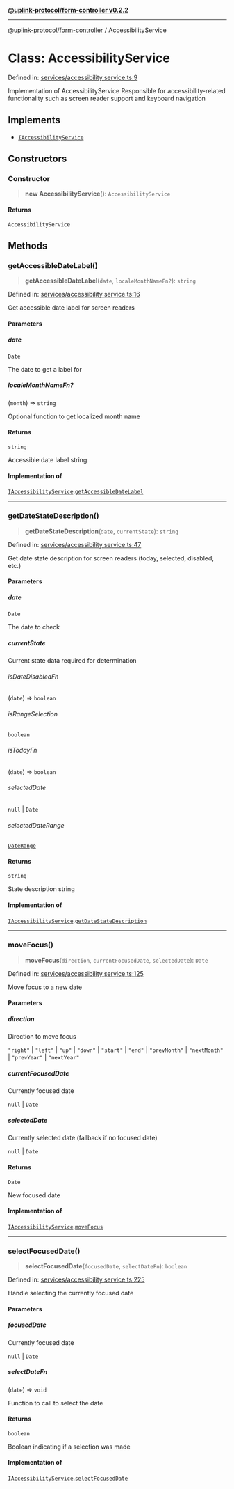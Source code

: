 [**@uplink-protocol/form-controller v0.2.2**](../README.md)

***

[@uplink-protocol/form-controller](../globals.md) / AccessibilityService

# Class: AccessibilityService

Defined in: [services/accessibility.service.ts:9](https://github.com/jmkcoder/uplink-protocol-calendar/blob/9a15037d7723ff15fbca8c4cbbcd3a222733e98e/src/services/accessibility.service.ts#L9)

Implementation of AccessibilityService
Responsible for accessibility-related functionality such as screen reader support
and keyboard navigation

## Implements

- [`IAccessibilityService`](../interfaces/IAccessibilityService.md)

## Constructors

### Constructor

> **new AccessibilityService**(): `AccessibilityService`

#### Returns

`AccessibilityService`

## Methods

### getAccessibleDateLabel()

> **getAccessibleDateLabel**(`date`, `localeMonthNameFn?`): `string`

Defined in: [services/accessibility.service.ts:16](https://github.com/jmkcoder/uplink-protocol-calendar/blob/9a15037d7723ff15fbca8c4cbbcd3a222733e98e/src/services/accessibility.service.ts#L16)

Get accessible date label for screen readers

#### Parameters

##### date

`Date`

The date to get a label for

##### localeMonthNameFn?

(`month`) => `string`

Optional function to get localized month name

#### Returns

`string`

Accessible date label string

#### Implementation of

[`IAccessibilityService`](../interfaces/IAccessibilityService.md).[`getAccessibleDateLabel`](../interfaces/IAccessibilityService.md#getaccessibledatelabel)

***

### getDateStateDescription()

> **getDateStateDescription**(`date`, `currentState`): `string`

Defined in: [services/accessibility.service.ts:47](https://github.com/jmkcoder/uplink-protocol-calendar/blob/9a15037d7723ff15fbca8c4cbbcd3a222733e98e/src/services/accessibility.service.ts#L47)

Get date state description for screen readers (today, selected, disabled, etc.)

#### Parameters

##### date

`Date`

The date to check

##### currentState

Current state data required for determination

###### isDateDisabledFn

(`date`) => `boolean`

###### isRangeSelection

`boolean`

###### isTodayFn

(`date`) => `boolean`

###### selectedDate

`null` \| `Date`

###### selectedDateRange

[`DateRange`](../interfaces/DateRange.md)

#### Returns

`string`

State description string

#### Implementation of

[`IAccessibilityService`](../interfaces/IAccessibilityService.md).[`getDateStateDescription`](../interfaces/IAccessibilityService.md#getdatestatedescription)

***

### moveFocus()

> **moveFocus**(`direction`, `currentFocusedDate`, `selectedDate`): `Date`

Defined in: [services/accessibility.service.ts:125](https://github.com/jmkcoder/uplink-protocol-calendar/blob/9a15037d7723ff15fbca8c4cbbcd3a222733e98e/src/services/accessibility.service.ts#L125)

Move focus to a new date

#### Parameters

##### direction

Direction to move focus

`"right"` | `"left"` | `"up"` | `"down"` | `"start"` | `"end"` | `"prevMonth"` | `"nextMonth"` | `"prevYear"` | `"nextYear"`

##### currentFocusedDate

Currently focused date

`null` | `Date`

##### selectedDate

Currently selected date (fallback if no focused date)

`null` | `Date`

#### Returns

`Date`

New focused date

#### Implementation of

[`IAccessibilityService`](../interfaces/IAccessibilityService.md).[`moveFocus`](../interfaces/IAccessibilityService.md#movefocus)

***

### selectFocusedDate()

> **selectFocusedDate**(`focusedDate`, `selectDateFn`): `boolean`

Defined in: [services/accessibility.service.ts:225](https://github.com/jmkcoder/uplink-protocol-calendar/blob/9a15037d7723ff15fbca8c4cbbcd3a222733e98e/src/services/accessibility.service.ts#L225)

Handle selecting the currently focused date

#### Parameters

##### focusedDate

Currently focused date

`null` | `Date`

##### selectDateFn

(`date`) => `void`

Function to call to select the date

#### Returns

`boolean`

Boolean indicating if a selection was made

#### Implementation of

[`IAccessibilityService`](../interfaces/IAccessibilityService.md).[`selectFocusedDate`](../interfaces/IAccessibilityService.md#selectfocuseddate)
